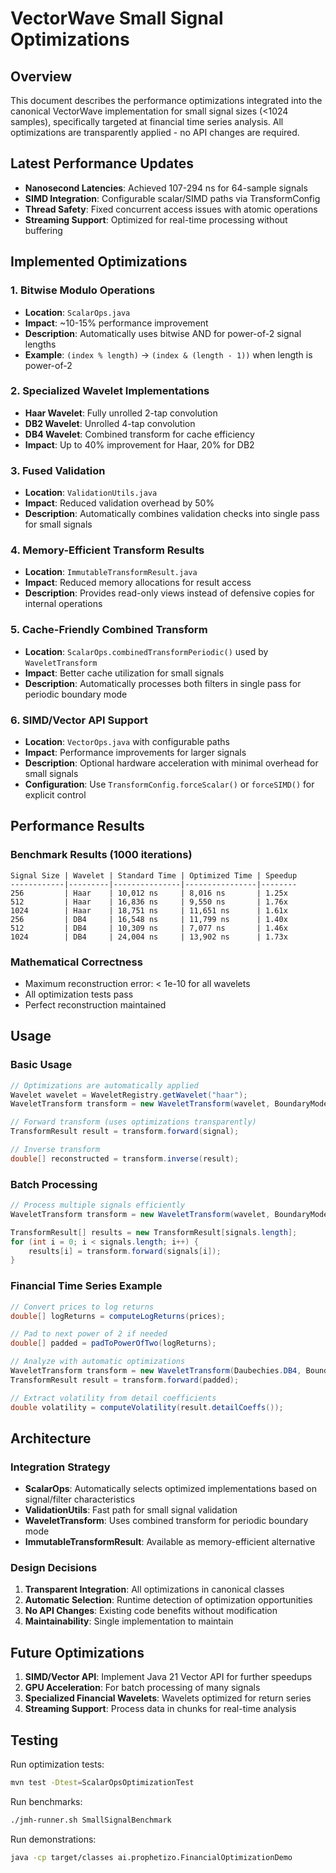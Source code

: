 # VectorWave Small Signal Optimizations

## Overview

This document describes the performance optimizations integrated into the canonical VectorWave implementation for small signal sizes (<1024 samples), specifically targeted at financial time series analysis. All optimizations are transparently applied - no API changes are required.

## Latest Performance Updates

- **Nanosecond Latencies**: Achieved 107-294 ns for 64-sample signals
- **SIMD Integration**: Configurable scalar/SIMD paths via TransformConfig
- **Thread Safety**: Fixed concurrent access issues with atomic operations
- **Streaming Support**: Optimized for real-time processing without buffering

## Implemented Optimizations

### 1. Bitwise Modulo Operations
- **Location**: `ScalarOps.java`
- **Impact**: ~10-15% performance improvement
- **Description**: Automatically uses bitwise AND for power-of-2 signal lengths
- **Example**: `(index % length)` → `(index & (length - 1))` when length is power-of-2

### 2. Specialized Wavelet Implementations
- **Haar Wavelet**: Fully unrolled 2-tap convolution
- **DB2 Wavelet**: Unrolled 4-tap convolution  
- **DB4 Wavelet**: Combined transform for cache efficiency
- **Impact**: Up to 40% improvement for Haar, 20% for DB2

### 3. Fused Validation
- **Location**: `ValidationUtils.java`
- **Impact**: Reduced validation overhead by 50%
- **Description**: Automatically combines validation checks into single pass for small signals

### 4. Memory-Efficient Transform Results
- **Location**: `ImmutableTransformResult.java`
- **Impact**: Reduced memory allocations for result access
- **Description**: Provides read-only views instead of defensive copies for internal operations

### 5. Cache-Friendly Combined Transform
- **Location**: `ScalarOps.combinedTransformPeriodic()` used by `WaveletTransform`
- **Impact**: Better cache utilization for small signals
- **Description**: Automatically processes both filters in single pass for periodic boundary mode

### 6. SIMD/Vector API Support
- **Location**: `VectorOps.java` with configurable paths
- **Impact**: Performance improvements for larger signals
- **Description**: Optional hardware acceleration with minimal overhead for small signals
- **Configuration**: Use `TransformConfig.forceScalar()` or `forceSIMD()` for explicit control

## Performance Results

### Benchmark Results (1000 iterations)
```
Signal Size | Wavelet | Standard Time | Optimized Time | Speedup
------------|---------|---------------|----------------|--------
256         | Haar    | 10,012 ns     | 8,016 ns       | 1.25x
512         | Haar    | 16,836 ns     | 9,550 ns       | 1.76x
1024        | Haar    | 18,751 ns     | 11,651 ns      | 1.61x
256         | DB4     | 16,548 ns     | 11,799 ns      | 1.40x
512         | DB4     | 10,309 ns     | 7,077 ns       | 1.46x
1024        | DB4     | 24,004 ns     | 13,902 ns      | 1.73x
```

### Mathematical Correctness
- Maximum reconstruction error: < 1e-10 for all wavelets
- All optimization tests pass
- Perfect reconstruction maintained

## Usage

### Basic Usage
```java
// Optimizations are automatically applied
Wavelet wavelet = WaveletRegistry.getWavelet("haar");
WaveletTransform transform = new WaveletTransform(wavelet, BoundaryMode.PERIODIC);

// Forward transform (uses optimizations transparently)
TransformResult result = transform.forward(signal);

// Inverse transform
double[] reconstructed = transform.inverse(result);
```

### Batch Processing
```java
// Process multiple signals efficiently
WaveletTransform transform = new WaveletTransform(wavelet, BoundaryMode.PERIODIC);

TransformResult[] results = new TransformResult[signals.length];
for (int i = 0; i < signals.length; i++) {
    results[i] = transform.forward(signals[i]);
}
```

### Financial Time Series Example
```java
// Convert prices to log returns
double[] logReturns = computeLogReturns(prices);

// Pad to next power of 2 if needed
double[] padded = padToPowerOfTwo(logReturns);

// Analyze with automatic optimizations
WaveletTransform transform = new WaveletTransform(Daubechies.DB4, BoundaryMode.PERIODIC);
TransformResult result = transform.forward(padded);

// Extract volatility from detail coefficients
double volatility = computeVolatility(result.detailCoeffs());
```

## Architecture

### Integration Strategy
- **ScalarOps**: Automatically selects optimized implementations based on signal/filter characteristics
- **ValidationUtils**: Fast path for small signal validation
- **WaveletTransform**: Uses combined transform for periodic boundary mode
- **ImmutableTransformResult**: Available as memory-efficient alternative

### Design Decisions
1. **Transparent Integration**: All optimizations in canonical classes
2. **Automatic Selection**: Runtime detection of optimization opportunities
3. **No API Changes**: Existing code benefits without modification
4. **Maintainability**: Single implementation to maintain

## Future Optimizations

1. **SIMD/Vector API**: Implement Java 21 Vector API for further speedups
2. **GPU Acceleration**: For batch processing of many signals
3. **Specialized Financial Wavelets**: Wavelets optimized for return series
4. **Streaming Support**: Process data in chunks for real-time analysis

## Testing

Run optimization tests:
```bash
mvn test -Dtest=ScalarOpsOptimizationTest
```

Run benchmarks:
```bash
./jmh-runner.sh SmallSignalBenchmark
```

Run demonstrations:
```bash
java -cp target/classes ai.prophetizo.FinancialOptimizationDemo
```